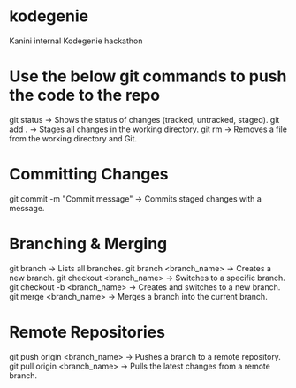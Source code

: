 # kodegenie
Kanini internal Kodegenie hackathon 

# Use the below git commands to push the code to the repo

git status → Shows the status of changes (tracked, untracked, staged).
git add . → Stages all changes in the working directory.
git rm <file> → Removes a file from the working directory and Git.

# Committing Changes
git commit -m "Commit message" → Commits staged changes with a message.
# Branching & Merging
git branch → Lists all branches.
git branch <branch_name> → Creates a new branch.
git checkout <branch_name> → Switches to a specific branch.
git checkout -b <branch_name> → Creates and switches to a new branch.
git merge <branch_name> → Merges a branch into the current branch.
# Remote Repositories
git push origin <branch_name> → Pushes a branch to a remote repository.
git pull origin <branch_name> → Pulls the latest changes from a remote branch.

